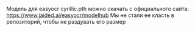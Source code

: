 Модель для easyocr cyrillic.pth можно скачать с официального сайта: https://www.jaided.ai/easyocr/modelhub
Мы не стали ее класть в репозиторий, чтобы не раздувать его размер